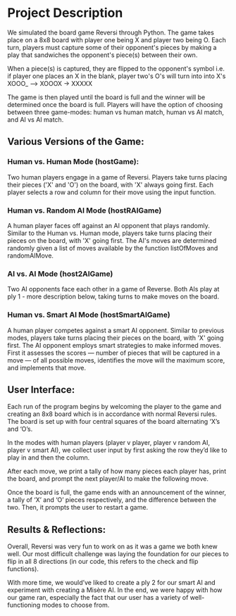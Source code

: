 # Project Description

We simulated the board game Reversi through Python. The game takes place on a 8x8 board with player one being X and player two being O. Each turn, players must capture some of their opponent's pieces by making a play that sandwiches the opponent's piece(s) between their own. 

When a piece(s) is captured, they are flipped to the opponent's symbol i.e. if player one places an X in the blank, player two's O's will turn into into X's XOOO_ --> XOOOX -> XXXXX

The game is then played until the board is full and the winner will be determined once the board is full. Players will have the option of choosing between three game-modes: human vs human match, human vs AI match, and AI vs AI match.

## Various Versions of the Game: 

### Human vs. Human Mode (hostGame): 
Two human players engage in a game of Reversi. Players take turns placing their pieces ('X' and 'O') on the board, with 'X' always going first. Each player selects a row and column for their move using the input function.

### Human vs. Random AI Mode (hostRAIGame)
A human player faces off against an AI opponent that plays randomly. Similar to the Human vs. Human mode, players take turns placing their pieces on the board, with 'X' going first. The AI's moves are determined randomly given a list of moves available by the function listOfMoves and randomAIMove.

### AI vs. AI Mode (host2AIGame)
Two AI opponents face each other in a game of Reverse. Both AIs play at ply 1 - more description below, taking turns to make moves on the board.

### Human vs. Smart AI Mode (hostSmartAIGame)
A human player competes against a smart AI opponent. Similar to previous modes, players take turns placing their pieces on the board, with 'X' going first. The AI opponent employs smart strategies to make informed moves. First it assesses the scores — number of pieces that will be captured in a move — of all possible moves, identifies the move will the maximum score, and implements that move.

## User Interface:

Each run of the program begins by welcoming the player to the game and creating an 8x8 board which is in accordance with normal Reversi rules. The board is set up with four central squares of the board alternating ‘X’s and ‘O’s.

In the modes with human players (player v player, player v random AI, player v smart AI), we collect user input by first asking the row they’d like to play in and then the column. 

After each move, we print a tally of how many pieces each player has, print the board, and prompt the next player/AI to make the following move.

Once the board is full, the game ends with an announcement of the winner, a tally of ‘X’ and ‘O’ pieces respectively, and the difference between the two. Then, it prompts the user to restart a game.

## Results & Reflections:

Overall, Reversi was very fun to work on as it was a game we both knew well. Our most difficult challenge was laying the foundation for our pieces to flip in all 8 directions (in our code, this refers to the check and flip functions).

With more time, we would’ve liked to create a ply 2 for our smart AI and experiment with creating a Misère AI. In the end, we were happy with how our game ran, especially the fact that our user has a variety of well-functioning modes to choose from.
